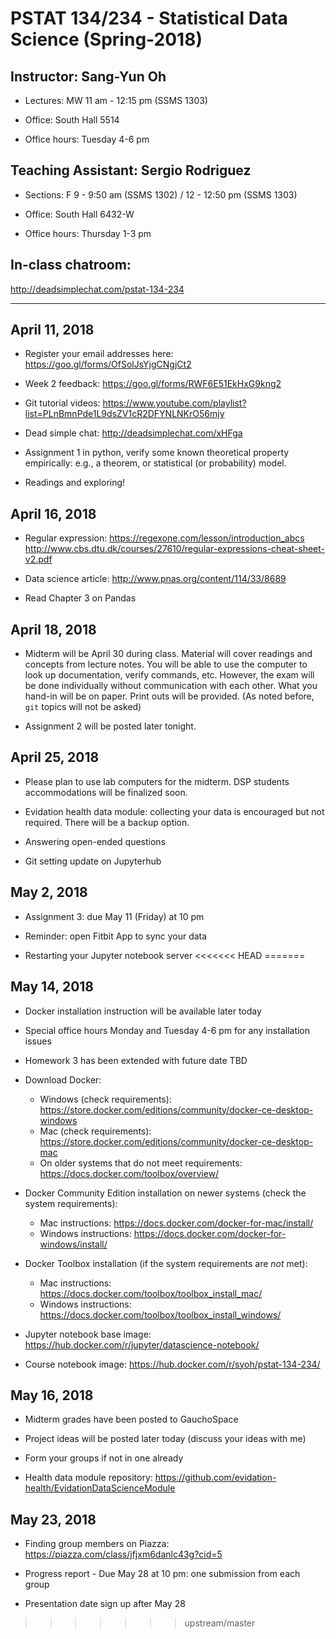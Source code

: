 # PSTAT 134/234 - Statistical Data Science (Spring-2018)

## Instructor: Sang-Yun Oh

- Lectures: MW 11 am - 12:15 pm (SSMS 1303)

- Office: South Hall 5514

- Office hours: Tuesday 4-6 pm


## Teaching Assistant: Sergio Rodriguez 

- Sections: F 9 - 9:50 am (SSMS 1302) / 12 - 12:50 pm (SSMS 1303)

- Office: South Hall 6432-W

- Office hours: Thursday 1-3 pm

## In-class chatroom:
http://deadsimplechat.com/pstat-134-234

----

## April 11, 2018

- Register your email addresses here: https://goo.gl/forms/OfSolJsYjgCNgjCt2

- Week 2 feedback: https://goo.gl/forms/RWF6E51EkHxG9kng2

- Git tutorial videos: https://www.youtube.com/playlist?list=PLnBmnPde1L9dsZV1cR2DFYNLNKrO56mjy

- Dead simple chat: http://deadsimplechat.com/xHFga

- Assignment 1 in python, verify some known theoretical property empirically: e.g., a theorem, or statistical (or probability) model.

- Readings and exploring!

## April 16, 2018

- Regular expression: https://regexone.com/lesson/introduction_abcs  
  http://www.cbs.dtu.dk/courses/27610/regular-expressions-cheat-sheet-v2.pdf

- Data science article: http://www.pnas.org/content/114/33/8689

- Read Chapter 3 on Pandas

## April 18, 2018

- Midterm will be April 30 during class. Material will cover readings and concepts from lecture notes. You will be able to use the computer to look up documentation, verify commands, etc. However, the exam will be done individually without communication with each other. What you hand-in will be on paper. Print outs will be provided. (As noted before, `git` topics will not be asked)

- Assignment 2 will be posted later tonight.

## April 25, 2018

- Please plan to use lab computers for the midterm. DSP students accommodations will be finalized soon.

- Evidation health data module: collecting your data is encouraged but not required. There will be a backup option.

- Answering open-ended questions

- Git setting update on Jupyterhub

## May 2, 2018

- Assignment 3: due May 11 (Friday) at 10 pm

- Reminder: open Fitbit App to sync your data

- Restarting your Jupyter notebook server
<<<<<<< HEAD
=======

## May 14, 2018

- Docker installation instruction will be available later today

- Special office hours Monday and Tuesday 4-6 pm for any installation issues

- Homework 3 has been extended with future date TBD

- Download Docker:
  - Windows (check requirements): https://store.docker.com/editions/community/docker-ce-desktop-windows
  - Mac (check requirements): https://store.docker.com/editions/community/docker-ce-desktop-mac
  - On older systems that do not meet requirements: https://docs.docker.com/toolbox/overview/

- Docker Community Edition installation on newer systems (check the system requirements):
  - Mac instructions: https://docs.docker.com/docker-for-mac/install/
  - Windows instructions: https://docs.docker.com/docker-for-windows/install/   

- Docker Toolbox installation (if the system requirements are *not* met):
  - Mac instructions: https://docs.docker.com/toolbox/toolbox_install_mac/
  - Windows instructions: https://docs.docker.com/toolbox/toolbox_install_windows/

- Jupyter notebook base image: https://hub.docker.com/r/jupyter/datascience-notebook/
- Course notebook image: https://hub.docker.com/r/syoh/pstat-134-234/

## May 16, 2018

- Midterm grades have been posted to GauchoSpace

- Project ideas will be posted later today (discuss your ideas with me)

- Form your groups if not in one already

- Health data module repository: https://github.com/evidation-health/EvidationDataScienceModule

## May 23, 2018

- Finding group members on Piazza: https://piazza.com/class/jfjxm6danlc43g?cid=5

- Progress report - Due May 28 at 10 pm: one submission from each group

- Presentation date sign up after May 28
>>>>>>> upstream/master
